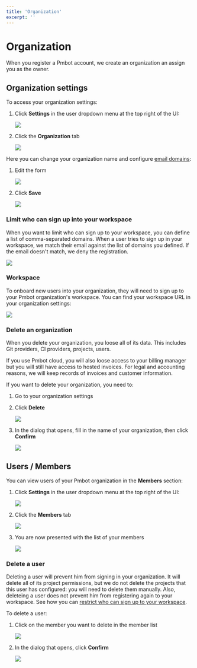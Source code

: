 ```yaml
---
title: 'Organization'
excerpt: ''
---
```


# Organization

When you register a Pmbot account, we create an organization an assign you as the owner.

## Organization settings

To access your organization settings:

1. Click **Settings** in the user dropdown menu at the top right of the UI:

    ![](../../../images/organization-settings/settings-menu.png)
    
1. Click the **Organization** tab

    ![](../../../images/organization-settings/organization-tab.png)

Here you can change your organization name and configure [email domains](#limit-who-can-sign-up-into-your-workspace):

1. Edit the form

    ![](../../../images/organization-settings/form.png)
    
1. Click **Save**

    ![](../../../images/organization-settings/save-button.png)
    
### Limit who can sign up into your workspace

When you want to limit who can sign up to your workspace, you can define a list of comma-separated domains. When a user tries to sign up in your workspace, we match their email against the list of domains you defined. If the email doesn't match, we deny the registration.

![](../../../images/organization-settings/email-domains.png)

### Workspace

To onboard new users into your organization, they will need to sign up to your Pmbot organization's workspace. You can find your workspace URL in your organization settings:

![](../../../images/organization-settings/workspace.png)

### Delete an organization

When you delete your organization, you loose all of its data. This includes Git providers, CI providers, projects, users.

If you use Pmbot cloud, you will also loose access to your billing manager but you will still have access to hosted invoices. For legal and accounting reasons, we will keep records of invoices and customer information.

If you want to delete your organization, you need to:

1. Go to your organization settings
2. Click **Delete**

    ![](../../../images/organization-settings/delete-button.png)
    
3. In the dialog that opens, fill in the name of your organization, then click **Confirm**

    ![](../../../images/organization-settings/confirm-delete.png)

## Users / Members

You can view users of your Pmbot organization in the **Members** section:

1. Click **Settings** in the user dropdown menu at the top right of the UI:

    ![](../../../images/organization-settings/settings-menu.png)

1. Click the **Members** tab

    ![](../../../images/organization-settings/members-tab.png)
    
1. You are now presented with the list of your members

    ![](../../../images/organization-settings/member-list.png)
    
### Delete a user

Deleting a user will prevent him from signing in your organization. It will delete all of its project permissions, but we do not delete the projects that this user has configured: you will need to delete them manually. Also, deleteing a user does not prevent him from registering again to your workspace. See how you can [restrict who can sign up to your workspace](#limit-who-can-sign-up-into-your-workspace).

To delete a user:
1. Click on the member you want to delete in the member list

    ![](../../../images/organization-settings/delete-member.png)
    
1. In the dialog that opens, click **Confirm**

    ![](../../../images/organization-settings/confirm-member-delete.png)
